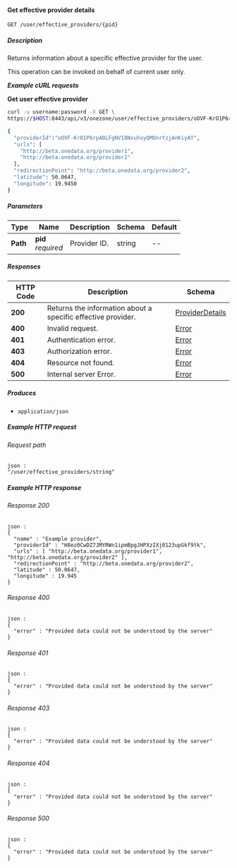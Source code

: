 
<a name="get_effective_user_provider"></a>
#### Get effective provider details
```
GET /user/effective_providers/{pid}
```


##### Description
Returns information about a specific effective provider for the user.

This operation can be invoked on behalf of current user only.

***Example cURL requests***

**Get user effective provider**
```bash
curl -u username:password -X GET \
https://$HOST:8443/api/v3/onezone/user/effective_providers/oOVF-KrO1P6rpA0LFgNVI8NxuhxyQMUnrYzjAnKiyAY

{
  "providerId":"oOVF-KrO1P6rpA0LFgNVI8NxuhxyQMUnrYzjAnKiyAY",
  "urls": [
    "http://beta.onedata.org/provider1",
    "http://beta.onedata.org/provider2"
  ],
  "redirectionPoint": "http://beta.onedata.org/provider2",
  "latitude": 50.0647,
  "longitude": 19.9450
}
```


##### Parameters

|Type|Name|Description|Schema|Default|
|---|---|---|---|---|
|**Path**|**pid**  <br>*required*|Provider ID.|string|--|


##### Responses

|HTTP Code|Description|Schema|
|---|---|---|
|**200**|Returns the information about a specific effective provider.|[ProviderDetails](../definitions/ProviderDetails.md#providerdetails)|
|**400**|Invalid request.|[Error](../definitions/Error.md#error)|
|**401**|Authentication error.|[Error](../definitions/Error.md#error)|
|**403**|Authorization error.|[Error](../definitions/Error.md#error)|
|**404**|Resource not found.|[Error](../definitions/Error.md#error)|
|**500**|Internal server Error.|[Error](../definitions/Error.md#error)|


##### Produces

* `application/json`


##### Example HTTP request

###### Request path
```
json :
"/user/effective_providers/string"
```


##### Example HTTP response

###### Response 200
```
json :
{
  "name" : "Example provider",
  "providerId" : "H8ez0CwDZ7JMYRWn1ipmBpgJHPXzIXj0123upGkf9tk",
  "urls" : [ "http://beta.onedata.org/provider1", "http://beta.onedata.org/provider2" ],
  "redirectionPoint" : "http://beta.onedata.org/provider2",
  "latitude" : 50.0647,
  "longitude" : 19.945
}
```


###### Response 400
```
json :
{
  "error" : "Provided data could not be understood by the server"
}
```


###### Response 401
```
json :
{
  "error" : "Provided data could not be understood by the server"
}
```


###### Response 403
```
json :
{
  "error" : "Provided data could not be understood by the server"
}
```


###### Response 404
```
json :
{
  "error" : "Provided data could not be understood by the server"
}
```


###### Response 500
```
json :
{
  "error" : "Provided data could not be understood by the server"
}
```



